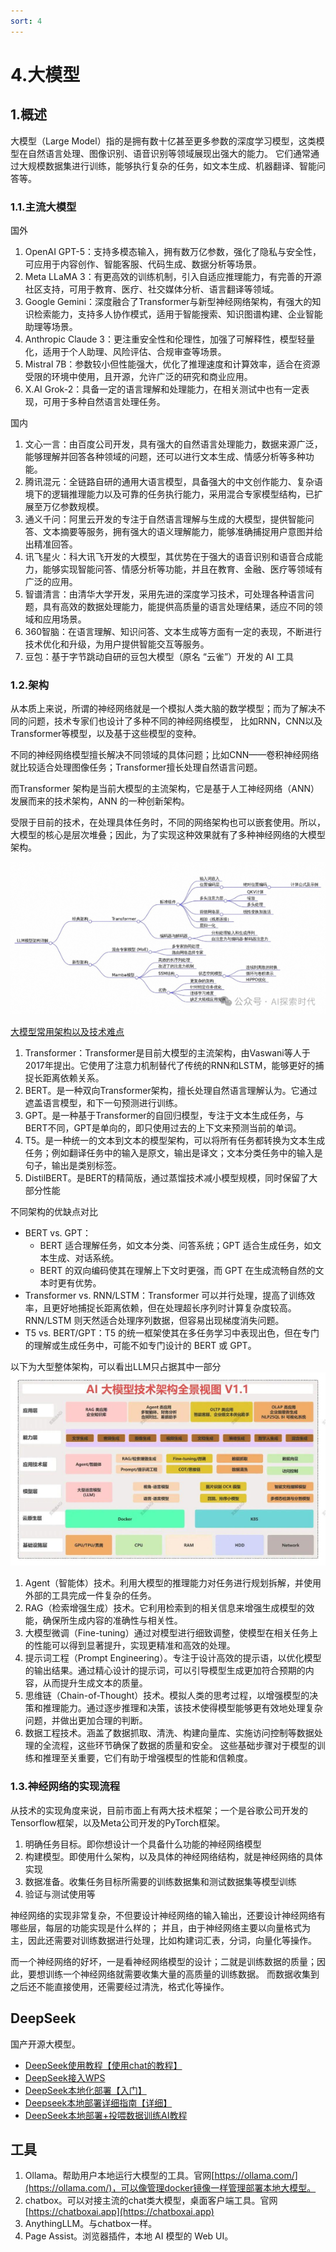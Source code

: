 ```yaml
---
sort: 4
---
```

# 4.大模型

## 1.概述

大模型（Large Model）指的是拥有数十亿甚至更多参数的深度学习模型，这类模型在自然语言处理、图像识别、语音识别等领域展现出强大的能力。
它们通常通过大规模数据集进行训练，能够执行复杂的任务，如文本生成、机器翻译、智能问答等。

### 1.1.主流大模型

国外
1. OpenAI  GPT-5：支持多模态输入，拥有数万亿参数，强化了隐私与安全性，可应用于内容创作、智能客服、代码生成、数据分析等场景。
2. Meta    LLaMA 3：有更高效的训练机制，引入自适应推理能力，有完善的开源社区支持，可用于教育、医疗、社交媒体分析、语言翻译等领域。
3. Google  Gemini：深度融合了Transformer与新型神经网络架构，有强大的知识检索能力，支持多人协作模式，适用于智能搜索、知识图谱构建、企业智能助理等场景。
4. Anthropic Claude 3：更注重安全性和伦理性，加强了可解释性，模型轻量化，适用于个人助理、风险评估、合规审查等场景。
5. Mistral 7B：参数较小但性能强大，优化了推理速度和计算效率，适合在资源受限的环境中使用，且开源，允许广泛的研究和商业应用。
6. X.AI    Grok-2：具备一定的语言理解和处理能力，在相关测试中也有一定表现，可用于多种自然语言处理任务。

国内
1. 文心一言：由百度公司开发，具有强大的自然语言处理能力，数据来源广泛，能够理解并回答各种领域的问题，还可以进行文本生成、情感分析等多种功能。
2. 腾讯混元：全链路自研的通用大语言模型，具备强大的中文创作能力、复杂语境下的逻辑推理能力以及可靠的任务执行能力，采用混合专家模型结构，已扩展至万亿参数规模。
3. 通义千问：阿里云开发的专注于自然语言理解与生成的大模型，提供智能问答、文本摘要等服务，拥有强大的语义理解能力，能够准确捕捉用户意图并给出精准回答。
4. 讯飞星火：科大讯飞开发的大模型，其优势在于强大的语音识别和语音合成能力，能够实现智能问答、情感分析等功能，并且在教育、金融、医疗等领域有广泛的应用。
5. 智谱清言：由清华大学开发，采用先进的深度学习技术，可处理各种语言问题，具有高效的数据处理能力，能提供高质量的语言处理结果，适应不同的领域和应用场景。
6. 360智脑：在语言理解、知识问答、文本生成等方面有一定的表现，不断进行技术优化和升级，为用户提供智能交互等服务。
7. 豆包：基于字节跳动自研的豆包大模型（原名 “云雀”）开发的 AI 工具

### 1.2.架构

从本质上来说，所谓的神经网络就是一个模拟人类大脑的数学模型；而为了解决不同的问题，技术专家们也设计了多种不同的神经网络模型，
比如RNN，CNN以及Transformer等模型，以及基于这些模型的变种。

不同的神经网络模型擅长解决不同领域的具体问题；比如CNN——卷积神经网络就比较适合处理图像任务；Transformer擅长处理自然语言问题。

而Transformer 架构是当前大模型的主流架构，它是基于人工神经网络（ANN）发展而来的技术架构，ANN 的一种创新架构。

受限于目前的技术，在处理具体任务时，不同的网络架构也可以嵌套使用。所以，大模型的核心是层次堆叠；因此，为了实现这种效果就有了多种神经网络的大模型架构。

![](img/damoxing/f60aa640.png)

[大模型常用架构以及技术难点](https://mp.weixin.qq.com/s/z_00RltivZy0SWNWqSlw2Q)
1. Transformer‍：Transformer是目前大模型的主流架构，由Vaswani等人于2017年提出。它使用了注意力机制替代了传统的RNN和LSTM，能够更好的捕捉长距离依赖关系。
2. BERT。是一种双向Transformer架构，擅长处理自然语言理解认为。它通过遮盖语言模型，和下一句预测进行训练。
3. GPT。是一种基于Transformer的自回归模型，专注于文本生成任务，与BERT不同，GPT是单向的，即只使用过去的上下文来预测当前的单词。
4. T5。是一种统一的文本到文本的模型架构，可以将所有任务都转换为文本生成任务；例如翻译任务中的输入是原文，输出是译文；文本分类任务中的输入是句子，输出是类别标签。
5. DistilBERT。是BERT的精简版，通过蒸馏技术减小模型规模，同时保留了大部分性能

不同架构的优缺点对比
- BERT vs. GPT：
  - BERT 适合理解任务，如文本分类、问答系统；GPT 适合生成任务，如文本生成、对话系统。
  - BERT 的双向编码使其在理解上下文时更强，而 GPT 在生成流畅自然的文本时更有优势。
- Transformer vs. RNN/LSTM：Transformer 可以并行处理，提高了训练效率，且更好地捕捉长距离依赖，但在处理超长序列时计算复杂度较高。
  RNN/LSTM 则天然适合处理序列数据，但容易出现梯度消失问题。
- T5 vs. BERT/GPT：T5 的统一框架使其在多任务学习中表现出色，但在专门的理解或生成任务中，可能不如专门设计的 BERT 或 GPT。

以下为大型整体架构，可以看出LLM只占据其中一部分
![](img/damoxing/c0d40220.png)

1. Agent（智能体）技术。利用大模型的推理能力对任务进行规划拆解，并使用外部的工具完成一件复杂的任务。 
2. RAG（检索增强生成）技术。它利用检索到的相关信息来增强生成模型的效能，确保所生成内容的准确性与相关性。
3. 大模型微调（Fine-tuning）通过对模型进行细致调整，使模型在相关任务上的性能可以得到显著提升，实现更精准和高效的处理。
4. 提示词工程（Prompt Engineering）。专注于设计高效的提示语，以优化模型的输出结果。通过精心设计的提示词，可以引导模型生成更加符合预期的内容，从而提升生成文本的质量。
5. 思维链（Chain-of-Thought）技术。模拟人类的思考过程，以增强模型的决策和推理能力。通过逐步推理和决策，该技术使得模型能够更有效地处理复杂问题，并做出更加合理的判断。
6. 数据工程技术。涵盖了数据抓取、清洗、构建向量库、实施访问控制等数据处理的全流程，这些环节确保了数据的质量和安全。
   这些基础步骤对于模型的训练和推理至关重要，它们有助于增强模型的性能和信赖度。

### 1.3.神经网络的实现流程

从技术的实现角度来说，目前市面上有两大技术框架；一个是谷歌公司开发的Tensorflow框架，以及Meta公司开发的PyTorch框架。

1. 明确任务目标。即你想设计一个具备什么功能的神经网络模型
2. 构建模型。即使用什么架构，以及具体的神经网络结构，就是神经网络的具体实现
3. 数据准备。收集任务目标所需要的训练数据集和测试数据集等模型训练
4. 验证与测试使用等

神经网络的实现非常复杂，不但要设计神经网络的输入输出，还要设计神经网络有哪些层，每层的功能实现是什么样的；
并且，由于神经网络主要以向量格式为主，因此还需要对训练数据进行处理，比如构建词汇表，分词，向量化等操作。

而一个神经网络的好坏，一是看神经网络模型的设计；二就是训练数据的质量；因此，要想训练一个神经网络就需要收集大量的高质量的训练数据。
而数据收集到之后还不能直接使用，还需要经过清洗，格式化等操作。




## DeepSeek

国产开源大模型。

- [DeepSeek使用教程【使用chat的教程】](https://mp.weixin.qq.com/s/1Nx1eJ_ay44cYI5C5li_YA)
- [DeepSeek接入WPS](https://mp.weixin.qq.com/s/im2DK4zKggqeAnwRDlRLUA)
- [DeepSeek本地化部署【入门】](https://mp.weixin.qq.com/s/D7LFDHepv6W0ECBbJc2zkQ)
- [Deepseek本地部署详细指南【详细】](https://mp.weixin.qq.com/s/SPEvYTmTBxhoEkJqm1yPmw)
- [DeepSeek本地部署+投喂数据训练AI教程](https://mp.weixin.qq.com/s/kbwmCmyr-oWQOx-FTxzbKw)

## 工具

1. Ollama。帮助用户本地运行大模型的工具。官网[https://ollama.com/](https://ollama.com/)，可以像管理docker镜像一样管理部署本地大模型。
2. chatbox。可以对接主流的chat类大模型，桌面客户端工具。官网[https://chatboxai.app](https://chatboxai.app)
3. AnythingLLM。与chatbox一样。
4. Page Assist。浏览器插件，本地 AI 模型的 Web UI。

